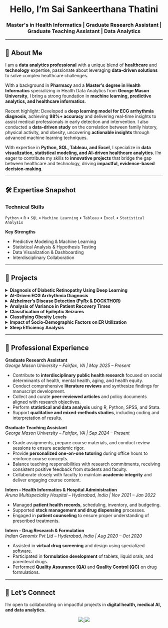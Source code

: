 <h1 align="center">Hello, I’m Sai Sankeerthana Thatini</h1>
<h3 align="center">Master's in Health Informatics | Graduate Research Assistant | Graduate Teaching Assistant | Data Analytics</h3>

---

## 🌟 About Me

I am a **data analytics professional** with a unique blend of **healthcare** and **technology** expertise, passionate about leveraging **data-driven solutions** to solve complex healthcare challenges.  

With a background in **Pharmacy** and a **Master’s degree in Health Informatics** specializing in Health Data Analytics from **George Mason University**, I bring a strong foundation in **machine learning, predictive analytics, and healthcare informatics**.  

Recent highlight: Developed a **deep learning model for ECG arrhythmia diagnosis**, achieving **98%+ accuracy** and delivering real-time insights to assist medical professionals in early detection and intervention. I also conducted a **data-driven study** on the correlation between family history, physical activity, and obesity, uncovering **actionable insights** through advanced machine learning techniques.

With expertise in **Python, SQL, Tableau, and Excel**, I specialize in **data visualization, statistical modeling, and AI-driven healthcare analytics**. I’m eager to contribute my skills to **innovative projects** that bridge the gap between healthcare and technology, driving **impactful, evidence-based decision-making**.

---

## 🛠 Expertise Snapshot

### **Technical Skills**
<p>
  <code>Python</code> •
  <code>R</code> •
  <code>SQL</code> •
  <code>Machine Learning</code> •
  <code>Tableau</code> •
  <code>Excel</code> •
  <code>Statistical Analysis</code>
</p>

**Key Strengths**
- Predictive Modeling & Machine Learning  
- Statistical Analysis & Hypothesis Testing  
- Data Visualization & Dashboarding  
- Interdisciplinary Collaboration  

---

## 📂 Projects  

<details>
<summary><strong>Diagnosis of Diabetic Retinopathy Using Deep Learning</strong></summary>
<br>
Developed a CNN-based automated diagnostic system using Kaggle’s Diabetic Retinopathy Dataset to classify retinal fundus images by severity, enabling early detection and reducing clinician workload. Collected and preprocessed imaging data, trained and validated deep learning models, and benchmarked performance against existing literature to ensure clinical relevance.
</details>

<details>
<summary><strong>AI-Driven ECG Arrhythmia Diagnosis</strong></summary>
<br>
Developed an AI-based tool leveraging CNNs and LSTMs to detect ECG arrhythmias with 99.56% accuracy using the MIT-BIH dataset. Implemented preprocessing and feature extraction for real-time analysis, providing a user-friendly interface to support rapid and interpretable cardiovascular diagnosis.
</details>

<details>
<summary><strong>Alzheimer’s Disease Detection (PyRx & DOCKTHOR)</strong></summary>
<br>
Performed virtual screening of ~100 coumarin derivatives against BACE1 and AChE enzymes using PyRx and DOCKTHOR. Analyzed top compounds with BIOVIA Discovery Studio and SWISSADME to identify potential inhibitors, demonstrating therapeutic potential to prevent amyloid plaque formation in Alzheimer’s patients.
</details>

<details>
<summary><strong>Analysis of Variance in Patient Recovery Times</strong></summary>
<br>
Conducted ANOVA and post-hoc Bonferroni tests to compare recovery times and patient satisfaction across three treatment methods. Findings highlighted Treatment C as the most effective, emphasizing the value of evidence-based treatment selection to optimize patient outcomes.
</details>

<details>
<summary><strong>Classification of Epileptic Seizures</strong></summary>
<br>
Built a web-based seizure detection system using YOLOv3 for real-time identification in children. The solution improved detection accuracy by 85% compared to existing methods, enhancing clinical monitoring and timely interventions for pediatric epilepsy.
</details>

<details>
<summary><strong>Classifying Obesity Levels</strong></summary>
<br>
Developed predictive models with Random Forest and Logistic Regression using the UCI Obesity Dataset. Analyzed correlations between family history, physical activity, and diet, achieving 99.1% training accuracy and highlighting critical factors in obesity prevention and management.
</details>

<details>
<summary><strong>Impact of Socio-Demographic Factors on ER Utilization</strong></summary>
<br>
Analyzed pediatric ER usage using 2021 NSCH data to explore effects of race, poverty, insurance status, and caregiver education. Identified disparities in ER dependency, informing targeted interventions and policies to improve access to preventive care.
</details>

<details>
<summary><strong>Sleep Efficiency Analysis</strong></summary>
<br>
Used Random Forest and Gradient Boosting to analyze lifestyle factors affecting sleep quality. Generated actionable insights for improving sleep efficiency through targeted behavioral and clinical interventions.
</details>


---

## 💼 Professional Experience  

**Graduate Research Assistant**  
*George Mason University – Fairfax, VA | May 2025 – Present*  
- Contribute to **interdisciplinary public health research** focused on social determinants of health, mental health, aging, and health equity.  
- Conduct comprehensive **literature reviews** and synthesize findings for manuscript development.  
- Collect and curate **peer-reviewed articles** and policy documents aligned with research objectives.  
- Perform **statistical and data analysis** using R, Python, SPSS, and Stata.  
- Support **qualitative and mixed-methods studies**, including coding and interpretation of results.  

**Graduate Teaching Assistant**  
*George Mason University – Fairfax, VA | Sep 2024 – Present*  
- Grade assignments, prepare course materials, and conduct review sessions to ensure academic rigor.  
- Provide **personalized one-on-one tutoring** during office hours to reinforce course concepts.  
- Balance teaching responsibilities with research commitments, receiving consistent positive feedback from students and faculty.  
- Collaborate closely with faculty to maintain **academic integrity** and deliver engaging course content.  

**Intern – Health Informatics & Hospital Administration**  
*Aruna Multispeciality Hospital – Hyderabad, India | Nov 2021 – Jan 2022*  
- Managed **patient health records**, scheduling, inventory, and budgeting.  
- Supported **stock management and drug dispensing** processes.  
- Engaged in **patient counseling** to ensure proper understanding of prescribed treatments.  

**Intern – Drug Research & Formulation**  
*Indian Genomix Pvt Ltd – Hyderabad, India | Aug 2020 – Oct 2020*  
- Assisted in **virtual drug screening** and design using specialized software.  
- Participated in **formulation development** of tablets, liquid orals, and parenteral drugs.  
- Performed **Quality Assurance (QA)** and **Quality Control (QC)** on drug formulations.  

---

## 🤝 Let’s Connect  

I’m open to collaborating on impactful projects in **digital health, medical AI, and data analytics**.  

<p align="center">
  <a href="https://www.linkedin.com/in/saisankeerthana/" target="_blank">
    <img src="https://img.shields.io/badge/LinkedIn-0077B5?style=for-the-badge&logo=linkedin&logoColor=white" />
  </a>
  <a href="mailto:Sankeerthanachowdary23@gmail.com">
    <img src="https://img.shields.io/badge/Email-D14836?style=for-the-badge&logo=gmail&logoColor=white" />
  </a>
</p>
